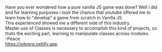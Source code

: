 Have you ever wondered how a pure vanilla JS game was done? Well i did and for learning purposes i took the chance that youtube offered me to learn how to "develop" a game from scratch in Vanilla JS. <br> This experienced showed me a different side of this industry. <br> 
Master use of Classes is necessary to accomplish this kind of projects, so thats the exciting part, learning to manipulate classes across modules. <br>
-Peace <br>
https://vdogrp.netlify.app
